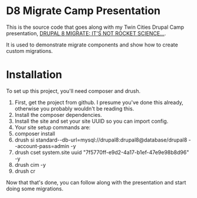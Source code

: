 D8 Migrate Camp Presentation
============================

This is the source code that goes along with my Twin Cities Drupal Camp presentation, [DRUPAL 8 MIGRATE: IT'S NOT ROCKET SCIENCE...](https://2018.tcdrupal.org/session/drupal-8-migrate-its-not-rocket-science).

It is used to demonstrate migrate components and show how to create custom migrations.

Installation
============

To set up this project, you'll need composer and drush.

1. First, get the project from github. I presume you've done this already, otherwise you probably wouldn't be reading this.
2. Install the composer dependencies.
3. Install the site and set your site UUID so you can import config.
4. Your site setup commands are:
  1. composer install
  2. drush si standard--db-url=mysql://drupal8:drupal8@database/drupal8 --account-pass=admin -y
  3. drush cset system.site uuid "7f5770ff-e9d2-4a17-b1ef-47e9e98b8d96" -y
  4. drush cim -y
  5. drush cr

Now that that's done, you can follow along with the presentation and start doing some migrations.
